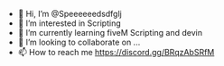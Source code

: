 - 👋 Hi, I’m @Speeeeeedsdfglj
- 👀 I’m interested in Scripting
- 🌱 I’m currently learning fiveM Scripting and devin
- 💞️ I’m looking to collaborate on ...
- 📫 How to reach me https://discord.gg/BRqzAbSRfM

<!---
Speeeeeedsdfglj/Speeeeeedsdfglj is a ✨ special ✨ repository because its `README.md` (this file) appears on your GitHub profile.
You can click the Preview link to take a look at your changes.
--->
